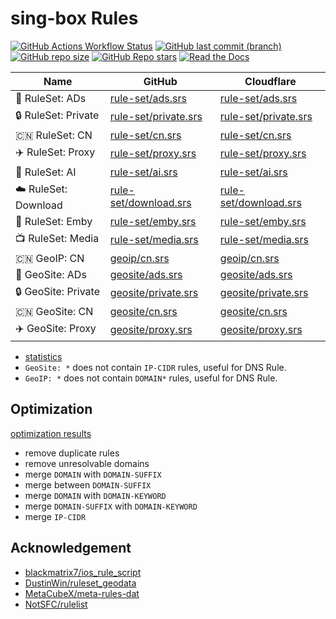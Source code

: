 # sing-box Rules

[![GitHub Actions Workflow Status](https://img.shields.io/github/actions/workflow/status/liblaf/sing-box-rules/ci.yaml)](https://github.com/liblaf/sing-box-rules/actions/workflows/ci.yaml)
[![GitHub last commit (branch)](https://img.shields.io/github/last-commit/liblaf/sing-box-rules/sing?label=update)](https://github.com/liblaf/sing-box-rules/tree/sing)
[![GitHub repo size](https://img.shields.io/github/repo-size/liblaf/sing-box-rules)](https://github.com/liblaf/sing-box-rules)
[![GitHub Repo stars](https://img.shields.io/github/stars/liblaf/sing-box-rules)](https://github.com/liblaf/sing-box-rules)
[![Read the Docs](https://img.shields.io/readthedocs/sing-box-rules)](https://sing-box-rules.readthedocs.io)

| Name                 | GitHub                                                                                           | Cloudflare                                                                      |
| -------------------- | ------------------------------------------------------------------------------------------------ | ------------------------------------------------------------------------------- |
| 🛑 RuleSet: ADs      | [rule-set/ads.srs](https://github.com/liblaf/sing-box-rules/raw/sing/rule-set/ads.srs)           | [rule-set/ads.srs](https://api.liblaf.me/rules/sing/rule-set/ads.srs)           |
| 🔒 RuleSet: Private  | [rule-set/private.srs](https://github.com/liblaf/sing-box-rules/raw/sing/rule-set/private.srs)   | [rule-set/private.srs](https://api.liblaf.me/rules/sing/rule-set/private.srs)   |
| 🇨🇳 RuleSet: CN       | [rule-set/cn.srs](https://github.com/liblaf/sing-box-rules/raw/sing/rule-set/cn.srs)             | [rule-set/cn.srs](https://api.liblaf.me/rules/sing/rule-set/cn.srs)             |
| ✈️ RuleSet: Proxy    | [rule-set/proxy.srs](https://github.com/liblaf/sing-box-rules/raw/sing/rule-set/proxy.srs)       | [rule-set/proxy.srs](https://api.liblaf.me/rules/sing/rule-set/proxy.srs)       |
| 🤖 RuleSet: AI       | [rule-set/ai.srs](https://github.com/liblaf/sing-box-rules/raw/sing/rule-set/ai.srs)             | [rule-set/ai.srs](https://api.liblaf.me/rules/sing/rule-set/ai.srs)             |
| ☁️ RuleSet: Download | [rule-set/download.srs](https://github.com/liblaf/sing-box-rules/raw/sing/rule-set/download.srs) | [rule-set/download.srs](https://api.liblaf.me/rules/sing/rule-set/download.srs) |
| 🍟 RuleSet: Emby     | [rule-set/emby.srs](https://github.com/liblaf/sing-box-rules/raw/sing/rule-set/emby.srs)         | [rule-set/emby.srs](https://api.liblaf.me/rules/sing/rule-set/emby.srs)         |
| 📺 RuleSet: Media    | [rule-set/media.srs](https://github.com/liblaf/sing-box-rules/raw/sing/rule-set/media.srs)       | [rule-set/media.srs](https://api.liblaf.me/rules/sing/rule-set/media.srs)       |
| 🇨🇳 GeoIP: CN         | [geoip/cn.srs](https://github.com/liblaf/sing-box-rules/raw/sing/geoip/cn.srs)                   | [geoip/cn.srs](https://api.liblaf.me/rules/sing/geoip/cn.srs)                   |
| 🛑 GeoSite: ADs      | [geosite/ads.srs](https://github.com/liblaf/sing-box-rules/raw/sing/geosite/ads.srs)             | [geosite/ads.srs](https://api.liblaf.me/rules/sing/geosite/ads.srs)             |
| 🔒 GeoSite: Private  | [geosite/private.srs](https://github.com/liblaf/sing-box-rules/raw/sing/geosite/private.srs)     | [geosite/private.srs](https://api.liblaf.me/rules/sing/geosite/private.srs)     |
| 🇨🇳 GeoSite: CN       | [geosite/cn.srs](https://github.com/liblaf/sing-box-rules/raw/sing/geosite/cn.srs)               | [geosite/cn.srs](https://api.liblaf.me/rules/sing/geosite/cn.srs)               |
| ✈️ GeoSite: Proxy    | [geosite/proxy.srs](https://github.com/liblaf/sing-box-rules/raw/sing/geosite/proxy.srs)         | [geosite/proxy.srs](https://api.liblaf.me/rules/sing/geosite/proxy.srs)         |

-   [statistics](https://liblaf.github.io/sing-box-rules/stats/)
-   `GeoSite: *` does not contain `IP-CIDR` rules, useful for DNS Rule.
-   `GeoIP: *` does not contain `DOMAIN*` rules, useful for DNS Rule.

## Optimization

[optimization results](https://liblaf.github.io/sing-box-rules/stats/)

-   remove duplicate rules
-   remove unresolvable domains
-   merge `DOMAIN` with `DOMAIN-SUFFIX`
-   merge between `DOMAIN-SUFFIX`
-   merge `DOMAIN` with `DOMAIN-KEYWORD`
-   merge `DOMAIN-SUFFIX` with `DOMAIN-KEYWORD`
-   merge `IP-CIDR`

## Acknowledgement

-   [blackmatrix7/ios_rule_script](https://github.com/blackmatrix7/ios_rule_script)
-   [DustinWin/ruleset_geodata](https://github.com/DustinWin/ruleset_geodata)
-   [MetaCubeX/meta-rules-dat](https://github.com/MetaCubeX/meta-rules-dat)
-   [NotSFC/rulelist](https://github.com/NotSFC/rulelist)
